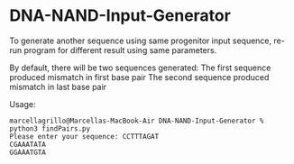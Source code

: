 # DNA-NAND-Input-Generator

To generate another sequence using same progenitor input sequence, re-run program for different result using same parameters. 

By default, there will be two sequences generated:
The first sequence produced mismatch in first base pair 
The second sequence produced mismatch in last base pair


Usage:
```shell
marcellagrillo@Marcellas-MacBook-Air DNA-NAND-Input-Generator % python3 findPairs.py 
Please enter your sequence: CCTTTAGAT
CGAAATATA
GGAAATGTA
```
